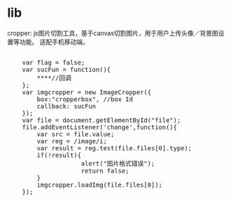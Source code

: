 # lib
cropper:
js图片切割工具，基于canvas切割图片，用于用户上传头像／背景图设置等功能。 适配手机移动端。

<pre> 
 	var flag = false;
	var sucFun = function(){ 
		****//回调 
	}; 
	var imgcropper = new ImageCropper({ 
		box:"cropperbox", //box Id 
		callback: sucFun 
	}); 
	var file = document.getElementById("file"); 
	file.addEventListener('change',function(){ 
		var src = file.value; 
		var reg = /image/i; 
		var result = reg.test(file.files[0].type); 
		if(!result){
					alert("图片格式错误");
					return false; 
		} 
		imgcropper.loadImg(file.files[0]); 
	}); 
</pre>
